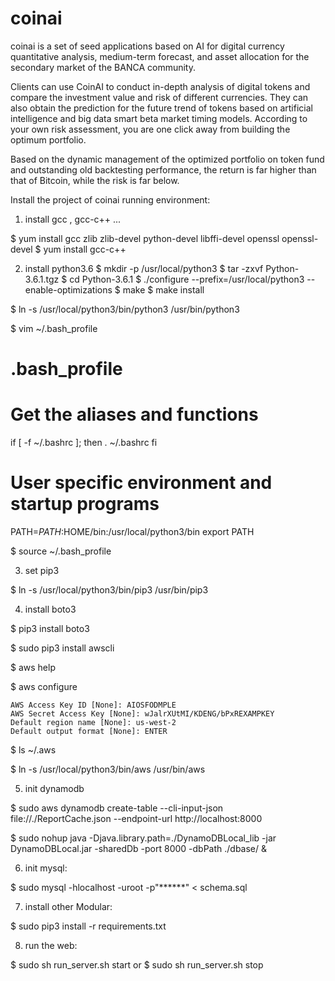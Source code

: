 # coinai
coinai is a set of seed applications based on AI for digital currency quantitative analysis, medium-term forecast, and asset allocation for the secondary market of the BANCA community.

Clients can use CoinAI to conduct in-depth analysis of digital tokens and compare the investment value and risk of different currencies.
They can also obtain the prediction for the future trend of tokens based on artificial intelligence and big data smart beta market timing models. According to your own risk assessment, you are one click away from building the optimum portfolio.

Based on the dynamic management of the optimized portfolio on token fund and outstanding old backtesting performance, the return is far higher than that of Bitcoin, while the risk is far below.


Install the project of coinai running environment:



1) install gcc , gcc-c++ ...

$ yum install gcc zlib zlib-devel python-devel libffi-devel openssl openssl-devel
$ yum install gcc-c++


2) install python3.6
$ mkdir -p /usr/local/python3
$ tar -zxvf Python-3.6.1.tgz
$ cd Python-3.6.1
$ ./configure --prefix=/usr/local/python3 --enable-optimizations
$ make
$ make install


$ ln -s /usr/local/python3/bin/python3 /usr/bin/python3


$ vim ~/.bash_profile

# .bash_profile
# Get the aliases and functions
if [ -f ~/.bashrc ]; then
. ~/.bashrc
fi
# User specific environment and startup programs
PATH=$PATH:$HOME/bin:/usr/local/python3/bin
export PATH

$ source ~/.bash_profile


3) set  pip3

$ ln -s /usr/local/python3/bin/pip3 /usr/bin/pip3



4) install  boto3

$ pip3 install boto3

$ sudo pip3 install awscli

$ aws help

$ aws configure

    AWS Access Key ID [None]: AIOSFODMPLE
    AWS Secret Access Key [None]: wJalrXUtMI/KDENG/bPxREXAMPKEY
    Default region name [None]: us-west-2
    Default output format [None]: ENTER

$ ls ~/.aws

$ ln -s /usr/local/python3/bin/aws /usr/bin/aws


5) init dynamodb

$ sudo aws dynamodb create-table --cli-input-json file://./ReportCache.json --endpoint-url http://localhost:8000

$ sudo nohup java -Djava.library.path=./DynamoDBLocal_lib -jar DynamoDBLocal.jar -sharedDb -port 8000 -dbPath ./dbase/ &


6) init mysql:

$ sudo mysql -hlocalhost -uroot -p"******" < schema.sql


7) install other Modular:

$ sudo pip3 install -r requirements.txt


8) run the web:

$ sudo sh run_server.sh start
or
$ sudo sh run_server.sh stop




